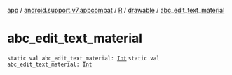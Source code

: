 [app](../../../index.md) / [android.support.v7.appcompat](../../index.md) / [R](../index.md) / [drawable](index.md) / [abc_edit_text_material](.)

# abc_edit_text_material

`static val abc_edit_text_material: `[`Int`](https://kotlinlang.org/api/latest/jvm/stdlib/kotlin/-int/index.html)
`static val abc_edit_text_material: `[`Int`](https://kotlinlang.org/api/latest/jvm/stdlib/kotlin/-int/index.html)